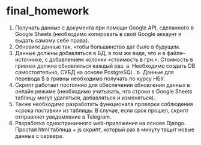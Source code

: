 # final_homework

1. Получать данные с документа при помощи Google API, сделанного в Google Sheets (необходимо копировать в свой Google аккаунт и выдать самому себе права).
2. Обновите данные так, чтобы большинство дат было в будущем.
3. Данные должны добавляться в БД, в том же виде, что и в файле–источнике, с добавлением колонки «стоимость в грн.». Стоимость в гривнах должна обновляться каждый раз.
    a. Необходимо создать DB самостоятельно, СУБД на основе PostgreSQL.
    b. Данные для перевода $ в гривны необходимо получать по курсу НБУ.
4. Скрипт работает постоянно для обеспечения обновления данных в онлайн режиме (необходимо учитывать, что строки в Google Sheets таблицу могут удаляться, добавляться и изменяться).
5. Также необходимо разработать функционала проверки соблюдения «срока поставки» из таблицы. В случае, если срок прошел, скрипт отправляет уведомление в Telegram.
6. Разработка одностраничного web-приложения на основе Django. Простая html таблица + js скрипт, который раз в минуту тащит новые данные с сервера.

